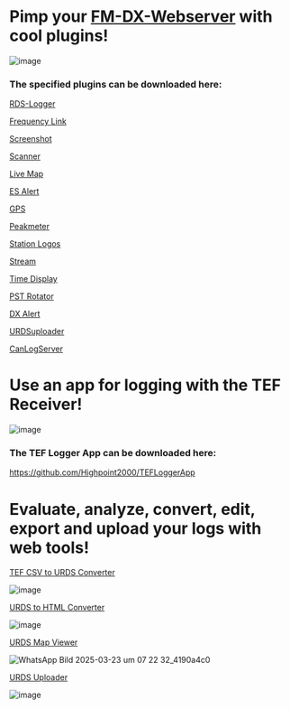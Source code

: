 # Pimp your [FM-DX-Webserver](https://github.com/NoobishSVK/fm-dx-webserver) with cool plugins!

![image](https://github.com/user-attachments/assets/55bb0081-6075-44c3-a629-0effca583c7a)






### The specified plugins can be downloaded here:

[RDS-Logger](https://github.com/Highpoint2000/webserver-logger/releases)

[Frequency Link](https://github.com/Highpoint2000/FrequencyLink/releases)

[Screenshot](https://github.com/Highpoint2000/webserver-screenshot/releases)

[Scanner](https://github.com/Highpoint2000/webserver-scanner/releases)

[Live Map](https://github.com/Highpoint2000/LiveMap/releases)

[ES Alert](https://github.com/Highpoint2000/ES-Alert/releases)

[GPS](https://github.com/Highpoint2000/GPS/releases)

[Peakmeter](https://github.com/Highpoint2000/PeakMeter/releases)

[Station Logos](https://github.com/Highpoint2000/webserver-station-logos/releases)

[Stream](https://github.com/Highpoint2000/stream/releases)

[Time Display](https://github.com/Highpoint2000/webserver-time/releases)

[PST Rotator](https://github.com/Highpoint2000/PSTRotator/releases)

[DX Alert](https://github.com/Highpoint2000/DX-Alert/releases)

[URDSuploader](https://github.com/Highpoint2000/URDSupload/releases)

[CanLogServer](https://github.com/Highpoint2000/canlog-server/releases)

#  Use an app for logging with the TEF Receiver!

![image](https://github.com/user-attachments/assets/a5468727-171a-4ffa-9740-0486c5364f8d)

### The TEF Logger App can be downloaded here:

https://github.com/Highpoint2000/TEFLoggerApp

#  Evaluate, analyze, convert, edit, export and upload your logs with web tools!

[TEF CSV to URDS Converter](https://tef.noobish.eu/logos/CSVtoURDS.html)

![image](https://github.com/user-attachments/assets/c8446667-1192-466f-8a3d-b690d164fdb8)

[URDS to HTML Converter](https://tef.noobish.eu/logos/URDStoHTML.html)

![image](https://github.com/user-attachments/assets/6630f338-7d12-43e2-9f83-db06bbe643d3)

[URDS Map Viewer](https://tef.noobish.eu/logos/URDSMapViewer.html)

![WhatsApp Bild 2025-03-23 um 07 22 32_4190a4c0](https://github.com/user-attachments/assets/3b7ea8a4-254a-4f2b-8e92-944b2054e5ba)

[URDS Uploader](https://tef.noobish.eu/logos/URDSuploader.html)

![image](https://github.com/user-attachments/assets/76e5fa98-d396-43a0-a00b-f8bf5886eb2f)


<!---

- 👋 Hi, I’m @Highpoint2000
- 👀 I’m interested in ...
- 🌱 I’m currently learning ...
- 💞️ I’m looking to collaborate on ...
- 📫 How to reach me ...
- 😄 Pronouns: ...
- ⚡ Fun fact: ...
Highpoint2000/Highpoint2000 is a ✨ special ✨ repository because its `README.md` (this file) appears on your GitHub profile.
You can click the Preview link to take a look at your changes.
--->
